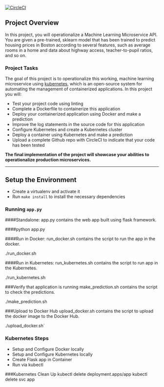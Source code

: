 [![CircleCI](https://circleci.com/gh/benita-ekene/Dev.Ops.svg?style=svg)](https://circleci.com/gh/benita-ekene/Dev.Ops)

## Project Overview

In this project, you will operationalize a Machine Learning Microservice API. 
You are given a pre-trained, sklearn model that has been trained to predict housing prices in Boston according to several features, such as average rooms in a home and data about highway access, teacher-to-pupil ratios, and so on.

### Project Tasks

The goal of this project is to operationalize this working, machine learning microservice using [kubernetes](https://kubernetes.io/), which is an open-source system for automating the management of containerized applications. In this project you will:
* Test your project code using linting
* Complete a Dockerfile to containerize this application
* Deploy your containerized application using Docker and make a prediction
* Improve the log statements in the source code for this application
* Configure Kubernetes and create a Kubernetes cluster
* Deploy a container using Kubernetes and make a prediction
* Upload a complete Github repo with CircleCI to indicate that your code has been tested

**The final implementation of the project will showcase your abilities to operationalize production microservices.**

---

## Setup the Environment

* Create a virtualenv and activate it
* Run `make install` to install the necessary dependencies

### Running `app.py`

####Standalone:
app.py contains the web app built using flask framework.

####python app.py

####Run in Docker:
run_docker.sh contains the script to run the app in the docker.

./run_docker.sh

####Run in Kubernetes:
run_kubernetes.sh contains the script to run app in the Kubernetes.

./run_kubernetes.sh

###Verify that application is running
make_prediction.sh contains the script to check the predictions.

./make_prediction.sh

###Upload to Docker Hub
upload_docker.sh contains the script to upload the docker image to the Docker Hub.

./upload_docker.sh`

### Kubernetes Steps

* Setup and Configure Docker locally
* Setup and Configure Kubernetes locally
* Create Flask app in Container
* Run via kubectl

###Kubernetes Clean Up
kubectl delete deployment.apps/app
kubectl delete svc app

